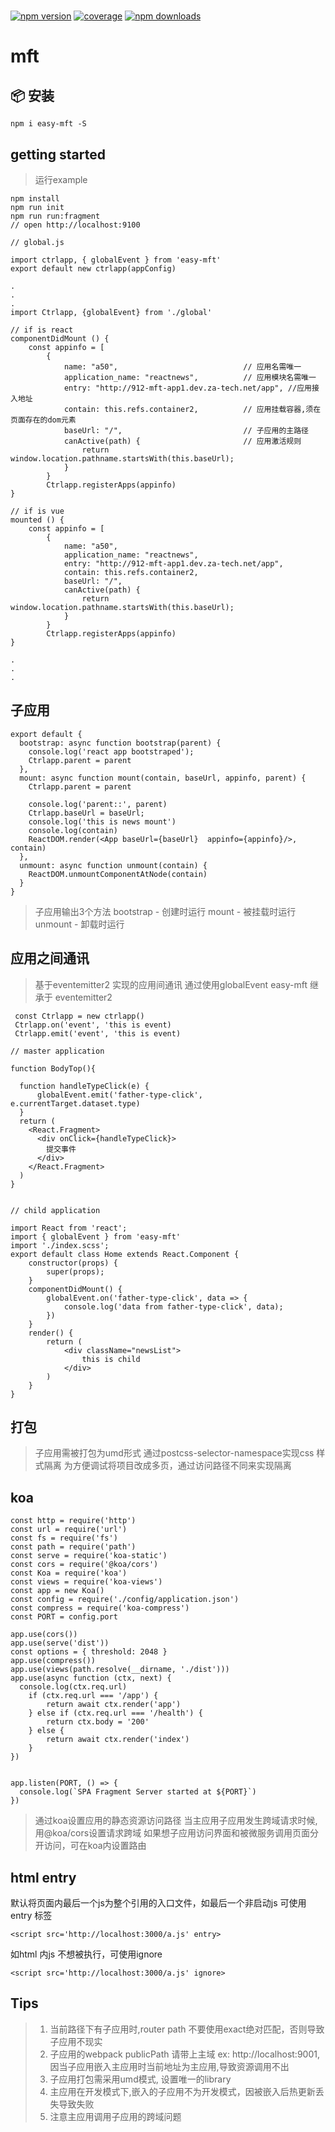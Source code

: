 # 
[![npm version](https://img.shields.io/npm/v/easy-mft.svg?style=flat-square)](https://www.npmjs.com/package/easy-mft)
[![coverage](https://img.shields.io/codecov/c/github/umijs/qiankun.svg?style=flat-square)](https://codecov.io/gh/freezestanley/easy-mft)
[![npm downloads](https://img.shields.io/npm/dt/easy-mft.svg?style=flat-square)](https://www.npmjs.com/package/easy-mft)

# mft

## 📦 安装

```shell
npm i easy-mft -S
```

## getting started

> 运行example
 ```
 npm install
 npm run init
 npm run run:fragment
 // open http://localhost:9100
 ```



```
// global.js

import ctrlapp, { globalEvent } from 'easy-mft'
export default new ctrlapp(appConfig)
```

```
.
.
.
import Ctrlapp, {globalEvent} from './global'

// if is react 
componentDidMount () {
    const appinfo = [
        {
            name: "a50",                            // 应用名需唯一
            application_name: "reactnews",          // 应用模块名需唯一
            entry: "http://912-mft-app1.dev.za-tech.net/app", //应用接入地址
            contain: this.refs.container2,          // 应用挂载容器,须在页面存在的dom元素
            baseUrl: "/",                           // 子应用的主路径
            canActive(path) {                       // 应用激活规则
                return window.location.pathname.startsWith(this.baseUrl);
            }
        }
        Ctrlapp.registerApps(appinfo)
}

// if is vue
mounted () {
    const appinfo = [
        {
            name: "a50",
            application_name: "reactnews",
            entry: "http://912-mft-app1.dev.za-tech.net/app",
            contain: this.refs.container2,
            baseUrl: "/",
            canActive(path) {
                return window.location.pathname.startsWith(this.baseUrl);
            }
        }
        Ctrlapp.registerApps(appinfo)
}      

.
.
.
```

## 子应用
```
export default {
  bootstrap: async function bootstrap(parent) {
    console.log('react app bootstraped');
    Ctrlapp.parent = parent
  },
  mount: async function mount(contain, baseUrl, appinfo, parent) {
    Ctrlapp.parent = parent

    console.log('parent::', parent)
    Ctrlapp.baseUrl = baseUrl;
    console.log('this is news mount')
    console.log(contain)
    ReactDOM.render(<App baseUrl={baseUrl}  appinfo={appinfo}/>, contain)
  },
  unmount: async function unmount(contain) {
    ReactDOM.unmountComponentAtNode(contain)
  }
}
```
> 子应用输出3个方法
> bootstrap     - 创建时运行
> mount         - 被挂载时运行
> unmount       - 卸载时运行


## 应用之间通讯
> 基于eventemitter2 实现的应用间通讯
> 通过使用globalEvent
> easy-mft 继承于 eventemitter2                                                                                                                                                                                                                                                                                                                
```
 const Ctrlapp = new ctrlapp()
 Ctrlapp.on('event', 'this is event)
 Ctrlapp.emit('event', 'this is event)
```
```
// master application

function BodyTop(){

  function handleTypeClick(e) {
      globalEvent.emit('father-type-click', e.currentTarget.dataset.type)
  }
  return (
    <React.Fragment>
      <div onClick={handleTypeClick}>
        提交事件
      </div>
    </React.Fragment>
  )
}


// child application 

import React from 'react';
import { globalEvent } from 'easy-mft'
import './index.scss';
export default class Home extends React.Component {
    constructor(props) {
        super(props);
    }
    componentDidMount() {
        globalEvent.on('father-type-click', data => {
            console.log('data from father-type-click', data);
        })
    }
    render() {
        return (
            <div className="newsList">
                this is child
            </div>
        )
    }
}
```

## 打包
> 子应用需被打包为umd形式
> 通过postcss-selector-namespace实现css 样式隔离
> 为方便调试将项目改成多页，通过访问路径不同来实现隔离

## koa

```
const http = require('http')
const url = require('url')
const fs = require('fs')
const path = require('path')
const serve = require('koa-static')
const cors = require('@koa/cors')
const Koa = require('koa')
const views = require('koa-views')
const app = new Koa()
const config = require('./config/application.json')
const compress = require('koa-compress')
const PORT = config.port

app.use(cors())
app.use(serve('dist'))
const options = { threshold: 2048 }
app.use(compress())
app.use(views(path.resolve(__dirname, './dist')))
app.use(async function (ctx, next) {
  console.log(ctx.req.url)
    if (ctx.req.url === '/app') {
        return await ctx.render('app')
    } else if (ctx.req.url === '/health') {
        return ctx.body = '200'
    } else {
        return await ctx.render('index')
    }
})


app.listen(PORT, () => {
  console.log(`SPA Fragment Server started at ${PORT}`)
})

```
> 通过koa设置应用的静态资源访问路径
> 当主应用子应用发生跨域请求时候,用@koa/cors设置请求跨域
> 如果想子应用访问界面和被微服务调用页面分开访问，可在koa内设置路由


## html entry
默认将页面内最后一个js为整个引用的入口文件，如最后一个非启动js 可使用 entry 标签
```
<script src='http://localhost:3000/a.js' entry>
```
如html 内js 不想被执行，可使用ignore
```
<script src='http://localhost:3000/a.js' ignore>
```


## Tips
> 1. 当前路径下有子应用时,router path 不要使用exact绝对匹配，否则导致子应用不现实
> 2. 子应用的webpack publicPath 请带上主域 ex: http://localhost:9001, 因当子应用嵌入主应用时当前地址为主应用,导致资源调用不出
> 3. 子应用打包需采用umd模式, 设置唯一的library 
> 4. 主应用在开发模式下,嵌入的子应用不为开发模式，因被嵌入后热更新丢失导致失败
> 5. 注意主应用调用子应用的跨域问题

